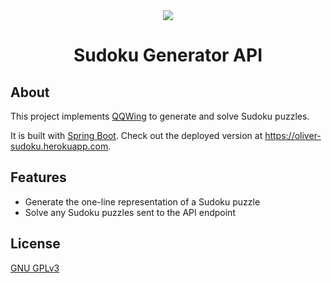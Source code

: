 <div align="center">
    <img src="https://uploads.guim.co.uk/2020/04/09/SU-4779_P_E.jpg">
    <h1>Sudoku Generator API</h1>
</div>

## About
This project implements [QQWing](https://github.com/stephenostermiller/qqwing) to generate and solve Sudoku puzzles.

It is built with [Spring Boot](https://spring.io/projects/spring-boot). Check out the deployed version at https://oliver-sudoku.herokuapp.com.  

## Features
- Generate the one-line representation of a Sudoku puzzle
- Solve any Sudoku puzzles sent to the API endpoint

## License
[GNU GPLv3](https://choosealicense.com/licenses/gpl-3.0/)